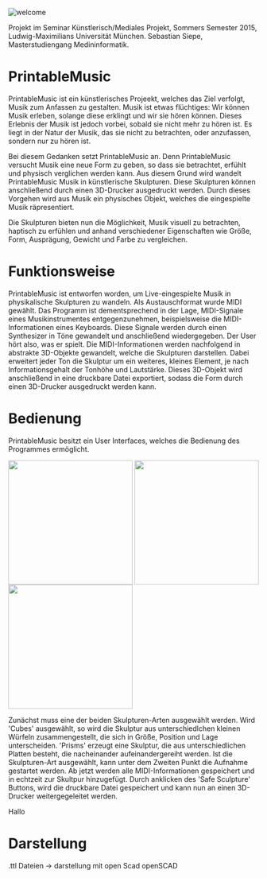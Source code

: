 ![welcome](https://raw.github.com/super-saubaer/PrintableMusic/master/Resources/PRINTABLE_MUSIC/welcome_neu.jpg)


Projekt im Seminar Künstlerisch/Mediales Projekt, Sommers Semester 2015, Ludwig-Maximilians Universität München.
Sebastian Siepe, Masterstudiengang Medininformatik.


# PrintableMusic
PrintableMusic ist ein künstlerisches Projeekt, welches das Ziel verfolgt, Musik zum Anfassen zu gestalten.
Musik ist etwas flüchtiges: Wir können Musik erleben, solange diese erklingt und wir sie hören können. Dieses Erlebnis der Musik ist jedoch vorbei, sobald sie nicht mehr zu hören ist. Es liegt in der Natur der Musik, das sie nicht zu betrachten, oder anzufassen, sondern nur zu hören ist.

Bei diesem Gedanken setzt PrintableMusic an. Denn PrintableMusic versucht Musik eine neue Form zu geben, so dass sie betrachtet, erfühlt und physisch verglichen werden kann. 
Aus diesem Grund wird wandelt PrintableMusic Musik in künstlerische Skulpturen. Diese Skulpturen können anschließend durch einen 3D-Drucker ausgedruckt werden. Durch dieses Vorgehen wird aus Musik ein physisches Objekt, welches die eingespielte Musik räpresentiert. 

Die Skulpturen bieten nun die Möglichkeit, Musik visuell zu betrachten, haptisch zu erfühlen und anhand verschiedener Eigenschaften wie Größe, Form, Ausprägung, Gewicht und Farbe zu vergleichen.

# Funktionsweise
PrintableMusic ist entworfen worden, um Live-eingespielte Musik in physikalische Skulpturen zu wandeln. Als Austauschformat wurde MIDI gewählt. Das Programm ist dementsprechend in der Lage, MIDI-Signale eines Musikinstrumentes entgegenzunehmen, beispielsweise die MIDI-Informationen eines Keyboards. Diese Signale werden durch einen Synthesizer in Töne gewandelt und anschließend wiedergegeben. Der User hört also, was er spielt. 
Die MIDI-Informationen werden nachfolgend in abstrakte 3D-Objekte gewandelt, welche die Skulpturen darstellen. Dabei erweitert jeder Ton die Skulptur um ein weiteres, kleines Element, je nach Informationsgehalt der Tonhöhe und Lautstärke. 
Dieses 3D-Objekt wird anschließend in eine druckbare Datei exportiert, sodass die Form durch einen 3D-Drucker ausgedruckt werden kann.

# Bedienung
PrintableMusic besitzt ein User Interfaces, welches die Bedienung des Programmes ermöglicht.

<img src="https://raw.github.com/super-saubaer/PrintableMusic/master/Resources/bilder/main.png" width="250" align="center"/>
<img src="https://raw.github.com/super-saubaer/PrintableMusic/master/Resources/bilder/start.png" width="250" align="center"/>
<img src="https://raw.github.com/super-saubaer/PrintableMusic/master/Resources/bilder/stop.png" width="250" align="center"/>

Zunächst muss eine der beiden Skulpturen-Arten ausgewählt werden. Wird 'Cubes' ausgewählt, so wird die Skulptur aus unterschiedlchen kleinen Würfeln zusammengestellt, die sich in Größe, Position und Lage unterscheiden. 'Prisms' erzeugt eine Skulptur, die aus unterschiedlichen Platten besteht, die nacheinander aufeinandergereiht werden.
Ist die Skulpturen-Art ausgewählt, kann unter dem Zweiten Punkt die Aufnahme gestartet werden. Ab jetzt werden alle MIDI-Informationen gespeichert und in echtzeit zur Skultpur hinzugefügt. Durch anklicken des 'Safe Sculpture' Buttons, wird die druckbare Datei gespeichert und kann nun an einen 3D-Drucker weitergegeleitet werden. 



Hallo
# Darstellung
.ttl Dateien -> darstellung mit open Scad openSCAD

# 
